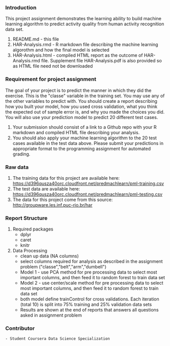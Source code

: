 ### Introduction

This project assignment demonstrates the learning ability to build machine learning algorithm to predict activity quality from human activity recognition data set.


1. README.md - this file
2. HAR-Analysis.rmd - R markdown file describing the machine learning algorothm and how the final model is selected
3. HAR-Analysis.html - compiled HTML report as the outcome of HAR-Analysis.rmd file. Supplement file HAR-Analysis.pdf is also provided so as HTML file need not be downloaded

### Requirement for project assignment
The goal of your project is to predict the manner in which they did the exercise. This is the "classe" variable in the training set. You may use any of the other variables to predict with. You should create a report describing how you built your model, how you used cross validation, what you think the expected out of sample error is, and why you made the choices you did. You will also use your prediction model to predict 20 different test cases. 

1. Your submission should consist of a link to a Github repo with your R markdown and compiled HTML file describing your analysis.
2. You should also apply your machine learning algorithm to the 20 test cases available in the test data above. Please submit your predictions in appropriate format to the programming assignment for automated grading.

### Raw data
1. The training data for this project are available here: https://d396qusza40orc.cloudfront.net/predmachlearn/pml-training.csv
2. The test data are available here: https://d396qusza40orc.cloudfront.net/predmachlearn/pml-testing.csv
3. The data for this project come from this source: http://groupware.les.inf.puc-rio.br/har

### Report Structure
1. Required packages
    - dplyr
    - caret
    - knitr
2. Data Processing
    - clean up data (NA columns)
    - select columns required for analysis as described in the assignment problem ("classe","belt","arm","dumbell")
    - Model 1 - use PCA method for pre processing data to select most important columns, and then feed it to random forest to train data set
    - Model 2 - use center/scale method for pre processing data to select most important columns, and then feed it to random forest to train data set
    - both model define trainControl for cross validations. Each iteration (total 10) is split into 75% training and 25% validation data sets
    - Results are shown at the end of reports that answers all questions asked in assignment problem

### Contributor
	- Student Coursera Data Science Specialization
